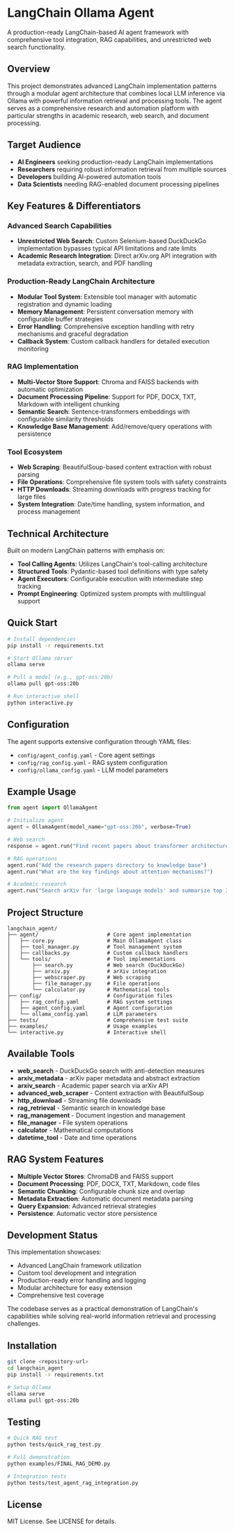 # LangChain Ollama Agent

A production-ready LangChain-based AI agent framework with comprehensive tool integration, RAG capabilities, and unrestricted web search functionality.

## Overview

This project demonstrates advanced LangChain implementation patterns through a modular agent architecture that combines local LLM inference via Ollama with powerful information retrieval and processing tools. The agent serves as a comprehensive research and automation platform with particular strengths in academic research, web search, and document processing.

## Target Audience

- **AI Engineers** seeking production-ready LangChain implementations
- **Researchers** requiring robust information retrieval from multiple sources
- **Developers** building AI-powered automation tools
- **Data Scientists** needing RAG-enabled document processing pipelines

## Key Features & Differentiators

### Advanced Search Capabilities
- **Unrestricted Web Search**: Custom Selenium-based DuckDuckGo implementation bypasses typical API limitations and rate limits
- **Academic Research Integration**: Direct arXiv.org API integration with metadata extraction, search, and PDF handling

### Production-Ready LangChain Architecture
- **Modular Tool System**: Extensible tool manager with automatic registration and dynamic loading
- **Memory Management**: Persistent conversation memory with configurable buffer strategies  
- **Error Handling**: Comprehensive exception handling with retry mechanisms and graceful degradation
- **Callback System**: Custom callback handlers for detailed execution monitoring

### RAG Implementation
- **Multi-Vector Store Support**: Chroma and FAISS backends with automatic optimization
- **Document Processing Pipeline**: Support for PDF, DOCX, TXT, Markdown with intelligent chunking
- **Semantic Search**: Sentence-transformers embeddings with configurable similarity thresholds
- **Knowledge Base Management**: Add/remove/query operations with persistence

### Tool Ecosystem
- **Web Scraping**: BeautifulSoup-based content extraction with robust parsing
- **File Operations**: Comprehensive file system tools with safety constraints
- **HTTP Downloads**: Streaming downloads with progress tracking for large files
- **System Integration**: Date/time handling, system information, and process management

## Technical Architecture

Built on modern LangChain patterns with emphasis on:
- **Tool Calling Agents**: Utilizes LangChain's tool-calling architecture
- **Structured Tools**: Pydantic-based tool definitions with type safety
- **Agent Executors**: Configurable execution with intermediate step tracking
- **Prompt Engineering**: Optimized system prompts with multilingual support

## Quick Start

```bash
# Install dependencies
pip install -r requirements.txt

# Start Ollama server
ollama serve

# Pull a model (e.g., gpt-oss:20b)
ollama pull gpt-oss:20b

# Run interactive shell
python interactive.py
```

## Configuration

The agent supports extensive configuration through YAML files:
- `config/agent_config.yaml` - Core agent settings
- `config/rag_config.yaml` - RAG system configuration  
- `config/ollama_config.yaml` - LLM model parameters

## Example Usage

```python
from agent import OllamaAgent

# Initialize agent
agent = OllamaAgent(model_name="gpt-oss:20b", verbose=True)

# Web search
response = agent.run("Find recent papers about transformer architectures")

# RAG operations
agent.run("Add the research papers directory to knowledge base")
agent.run("What are the key findings about attention mechanisms?")

# Academic research
agent.run("Search arXiv for 'large language models' and summarize top 3 papers")
```

## Project Structure

```
langchain_agent/
├── agent/                      # Core agent implementation
│   ├── core.py                 # Main OllamaAgent class
│   ├── tool_manager.py         # Tool management system
│   ├── callbacks.py            # Custom callback handlers
│   └── tools/                  # Tool implementations
│       ├── search.py           # Web search (DuckDuckGo)
│       ├── arxiv.py            # arXiv integration
│       ├── webscraper.py       # Web scraping
│       ├── file_manager.py     # File operations
│       └── calculator.py       # Mathematical tools
├── config/                     # Configuration files
│   ├── rag_config.yaml         # RAG system settings
│   ├── agent_config.yaml       # Agent configuration
│   └── ollama_config.yaml      # LLM parameters
├── tests/                      # Comprehensive test suite
├── examples/                   # Usage examples
└── interactive.py              # Interactive shell
```

## Available Tools

- **web_search** - DuckDuckGo search with anti-detection measures
- **arxiv_metadata** - arXiv paper metadata and abstract extraction
- **arxiv_search** - Academic paper search via arXiv API
- **advanced_web_scraper** - Content extraction with BeautifulSoup
- **http_download** - Streaming file downloads
- **rag_retrieval** - Semantic search in knowledge base
- **rag_management** - Document ingestion and management
- **file_manager** - File system operations
- **calculator** - Mathematical computations
- **datetime_tool** - Date and time operations

## RAG System Features

- **Multiple Vector Stores**: ChromaDB and FAISS support
- **Document Processing**: PDF, DOCX, TXT, Markdown, code files
- **Semantic Chunking**: Configurable chunk size and overlap
- **Metadata Extraction**: Automatic document metadata parsing
- **Query Expansion**: Advanced retrieval strategies
- **Persistence**: Automatic vector store persistence

## Development Status

This implementation showcases:
- Advanced LangChain framework utilization
- Custom tool development and integration
- Production-ready error handling and logging
- Modular architecture for easy extension
- Comprehensive test coverage

The codebase serves as a practical demonstration of LangChain's capabilities while solving real-world information retrieval and processing challenges.

## Installation

```bash
git clone <repository-url>
cd langchain_agent
pip install -r requirements.txt

# Setup Ollama
ollama serve
ollama pull gpt-oss:20b
```

## Testing

```bash
# Quick RAG test
python tests/quick_rag_test.py

# Full demonstration
python examples/FINAL_RAG_DEMO.py

# Integration tests
python tests/test_agent_rag_integration.py
```

## License

MIT License. See LICENSE for details.
